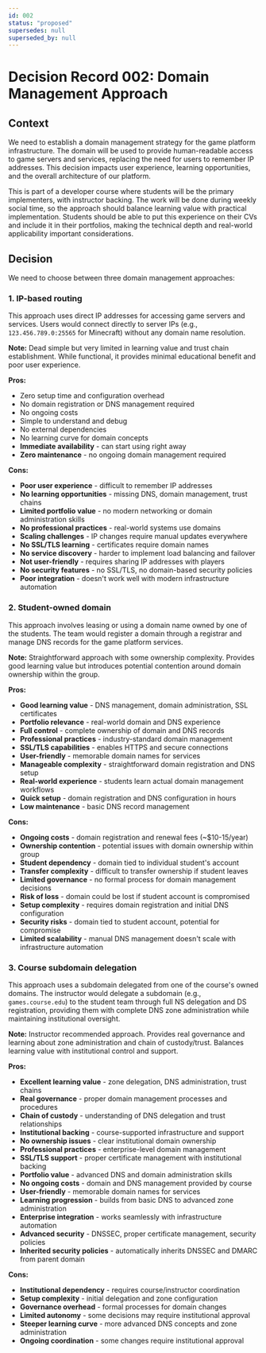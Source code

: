 ```yaml
---
id: 002
status: "proposed"
supersedes: null
superseded_by: null
---
```


# Decision Record 002: Domain Management Approach

## Context

We need to establish a domain management strategy for the game platform infrastructure. The domain will be used to provide human-readable access to game servers and services, replacing the need for users to remember IP addresses. This decision impacts user experience, learning opportunities, and the overall architecture of our platform.

This is part of a developer course where students will be the primary implementers, with instructor backing. The work will be done during weekly social time, so the approach should balance learning value with practical implementation. Students should be able to put this experience on their CVs and include it in their portfolios, making the technical depth and real-world applicability important considerations.

## Decision

We need to choose between three domain management approaches:

### 1. IP-based routing

This approach uses direct IP addresses for accessing game servers and services. Users would connect directly to server IPs (e.g., `123.456.789.0:25565` for Minecraft) without any domain name resolution.

**Note:** Dead simple but very limited in learning value and trust chain establishment. While functional, it provides minimal educational benefit and poor user experience.

**Pros:**

- Zero setup time and configuration overhead
- No domain registration or DNS management required
- No ongoing costs
- Simple to understand and debug
- No external dependencies
- No learning curve for domain concepts
- **Immediate availability** - can start using right away
- **Zero maintenance** - no ongoing domain management required

**Cons:**

- **Poor user experience** - difficult to remember IP addresses
- **No learning opportunities** - missing DNS, domain management, trust chains
- **Limited portfolio value** - no modern networking or domain administration skills
- **No professional practices** - real-world systems use domains
- **Scaling challenges** - IP changes require manual updates everywhere
- **No SSL/TLS learning** - certificates require domain names
- **No service discovery** - harder to implement load balancing and failover
- **Not user-friendly** - requires sharing IP addresses with players
- **No security features** - no SSL/TLS, no domain-based security policies
- **Poor integration** - doesn't work well with modern infrastructure automation

### 2. Student-owned domain

This approach involves leasing or using a domain name owned by one of the students. The team would register a domain through a registrar and manage DNS records for the game platform services.

**Note:** Straightforward approach with some ownership complexity. Provides good learning value but introduces potential contention around domain ownership within the group.

**Pros:**

- **Good learning value** - DNS management, domain administration, SSL certificates
- **Portfolio relevance** - real-world domain and DNS experience
- **Full control** - complete ownership of domain and DNS records
- **Professional practices** - industry-standard domain management
- **SSL/TLS capabilities** - enables HTTPS and secure connections
- **User-friendly** - memorable domain names for services
- **Manageable complexity** - straightforward domain registration and DNS setup
- **Real-world experience** - students learn actual domain management workflows
- **Quick setup** - domain registration and DNS configuration in hours
- **Low maintenance** - basic DNS record management

**Cons:**

- **Ongoing costs** - domain registration and renewal fees (~$10-15/year)
- **Ownership contention** - potential issues with domain ownership within group
- **Student dependency** - domain tied to individual student's account
- **Transfer complexity** - difficult to transfer ownership if student leaves
- **Limited governance** - no formal process for domain management decisions
- **Risk of loss** - domain could be lost if student account is compromised
- **Setup complexity** - requires domain registration and initial DNS configuration
- **Security risks** - domain tied to student account, potential for compromise
- **Limited scalability** - manual DNS management doesn't scale with infrastructure automation

### 3. Course subdomain delegation

This approach uses a subdomain delegated from one of the course's owned domains. The instructor would delegate a subdomain (e.g., `games.course.edu`) to the student team through full NS delegation and DS registration, providing them with complete DNS zone administration while maintaining institutional oversight.

**Note:** Instructor recommended approach. Provides real governance and learning about zone administration and chain of custody/trust. Balances learning value with institutional control and support.

**Pros:**

- **Excellent learning value** - zone delegation, DNS administration, trust chains
- **Real governance** - proper domain management processes and procedures
- **Chain of custody** - understanding of DNS delegation and trust relationships
- **Institutional backing** - course-supported infrastructure and support
- **No ownership issues** - clear institutional domain ownership
- **Professional practices** - enterprise-level domain management
- **SSL/TLS support** - proper certificate management with institutional backing
- **Portfolio value** - advanced DNS and domain administration skills
- **No ongoing costs** - domain and DNS management provided by course
- **User-friendly** - memorable domain names for services
- **Learning progression** - builds from basic DNS to advanced zone administration
- **Enterprise integration** - works seamlessly with infrastructure automation
- **Advanced security** - DNSSEC, proper certificate management, security policies
- **Inherited security policies** - automatically inherits DNSSEC and DMARC from parent domain

**Cons:**

- **Institutional dependency** - requires course/instructor coordination
- **Setup complexity** - initial delegation and zone configuration
- **Governance overhead** - formal processes for domain changes
- **Limited autonomy** - some decisions may require institutional approval
- **Steeper learning curve** - more advanced DNS concepts and zone administration
- **Ongoing coordination** - some changes require institutional approval
